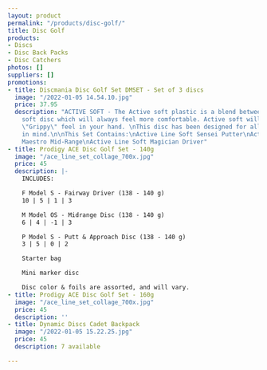 ```yaml
---
layout: product
permalink: "/products/disc-golf/"
title: Disc Golf
products:
- Discs
- Disc Back Packs
- Disc Catchers
photos: []
suppliers: []
promotions:
- title: Discmania Disc Golf Set DMSET - Set of 3 discs
  image: "/2022-01-05 14.54.10.jpg"
  price: 37.95
  description: "ACTIVE SOFT - The Active soft plastic is a blend between a firm and
    soft disc which will always feel more comfortable. Active soft will give a more
    \"Grippy\" feel in your hand. \nThis disc has been designed for all skill levels
    in mind.\n\nThis Set Contains:\nActive Line Soft Sensei Putter\nActive Line Soft
    Maestro Mid-Range\nActive Line Soft Magician Driver"
- title: Prodigy ACE Disc Golf Set - 140g
  image: "/ace_line_set_collage_700x.jpg"
  price: 45
  description: |-
    INCLUDES:

    F Model S - Fairway Driver (138 - 140 g)
    10 | 5 | 1 | 3

    M Model OS - Midrange Disc (138 - 140 g)
    6 | 4 | -1 | 3

    P Model S - Putt & Approach Disc (138 - 140 g)
    3 | 5 | 0 | 2

    Starter bag

    Mini marker disc

    Disc color & foils are assorted, and will vary.
- title: Prodigy ACE Disc Golf Set - 160g
  image: "/ace_line_set_collage_700x.jpg"
  price: 45
  description: ''
- title: Dynamic Discs Cadet Backpack
  image: "/2022-01-05 15.22.25.jpg"
  price: 45
  description: 7 available

---
```


